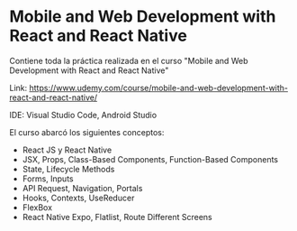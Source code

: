 # Mobile and Web Development with React and React Native
Contiene toda la práctica realizada en el curso "Mobile and Web Development with React and React Native"

Link: https://www.udemy.com/course/mobile-and-web-development-with-react-and-react-native/

IDE: Visual Studio Code, Android Studio 

El curso abarcó los siguientes conceptos:

- React JS y React Native
- JSX, Props, Class-Based Components, Function-Based Components
- State, Lifecycle Methods
- Forms, Inputs
- API Request, Navigation, Portals
- Hooks, Contexts, UseReducer
- FlexBox
- React Native Expo, Flatlist, Route Different Screens

